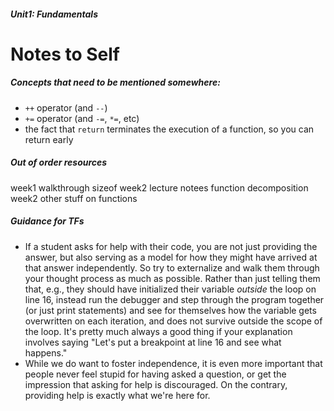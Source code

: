 ##### Unit1: Fundamentals
# Notes to Self

##### Concepts that need to be mentioned somewhere:
* `++` operator (and `--`)
* `+=` operator (and `-=`, `*=`, etc)
* the fact that `return` terminates the execution of a function, so you can return early

##### Out of order resources
week1 walkthrough sizeof
week2 lecture notees function decomposition
week2 other stuff on functions

##### Guidance for TFs
* If a student asks for help with their code, you are not just providing the answer, but also serving as a model for how they might have arrived at that answer independently. So try to externalize and walk them through your thought process as much as possible. Rather than just telling them that, e.g., they should have initialized their variable *outside* the loop on line 16, instead run the debugger and step through the program together (or just print statements) and see for themselves how the variable gets overwritten on each iteration, and does not survive outside the scope of the loop. It's pretty much always a good thing if your explanation involves saying "Let's put a breakpoint at line 16 and see what happens."
* While we do want to foster independence, it is even more important that people never feel stupid for having asked a question, or get the impression that asking for help is discouraged. On the contrary, providing help is exactly what we're here for.

